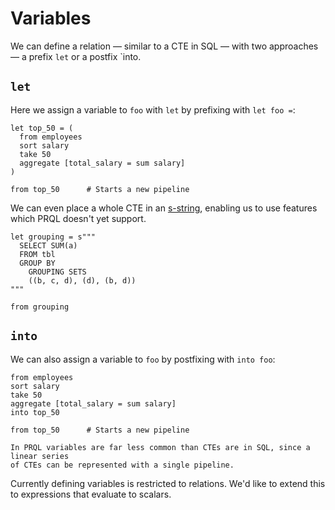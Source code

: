 # Variables

We can define a relation — similar to a CTE in SQL — with two approaches — a
prefix `let` or a postfix `into.

## `let`

Here we assign a variable to `foo` with `let` by prefixing with `let foo =`:

```prql
let top_50 = (
  from employees
  sort salary
  take 50
  aggregate [total_salary = sum salary]
)

from top_50      # Starts a new pipeline
```

We can even place a whole CTE in an
[s-string](../language-features/s-strings.md), enabling us to use features which
PRQL doesn't yet support.

```prql
let grouping = s"""
  SELECT SUM(a)
  FROM tbl
  GROUP BY
    GROUPING SETS
    ((b, c, d), (d), (b, d))
"""

from grouping
```

## `into`

We can also assign a variable to `foo` by postfixing with `into foo`:

```prql
from employees
sort salary
take 50
aggregate [total_salary = sum salary]
into top_50

from top_50      # Starts a new pipeline
```

```admonish info
In PRQL variables are far less common than CTEs are in SQL, since a linear series
of CTEs can be represented with a single pipeline.
```

Currently defining variables is restricted to relations. We'd like to extend
this to expressions that evaluate to scalars.

<!--
, like recursive queries:

TODO: get this example to work by removing the restriction to start with SELECT

Example from https://cloud.google.com/bigquery/docs/reference/standard-sql/query-syntax#recursive_keyword

table recursive_example = (s"""
  WITH RECURSIVE
    T1 AS ( (SELECT 1 AS n) UNION ALL (SELECT n + 1 AS n FROM T1 WHERE n < 3) )
  SELECT n FROM T1
""")

from recursive_example

-->
